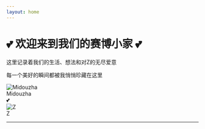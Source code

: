 ```yaml
---
layout: home
---
```


<div class="home-intro">
  <h1>💕 欢迎来到我们的赛博小家 💕</h1>
  <p>这里记录着我们的生活、想法和对Z的无尽爱意</p>
  <p>每一个美好的瞬间都被我悄悄珍藏在这里</p>
  
  <!-- 情侣头像 -->
  <div class="couple-avatars">
    <div class="avatar-container">
      <img src="{{ '/assets/sheep_head.webp' | relative_url }}" alt="Midouzha" class="avatar-img">
      <div class="avatar-label">Midouzha</div>
    </div>
    <div class="love-heart">💕</div>
    <div class="avatar-container">
      <img src="{{ '/assets/z_con.jpg' | relative_url }}" alt="Z" class="avatar-img">
      <div class="avatar-label">Z</div>
    </div>
  </div>
</div>

---
